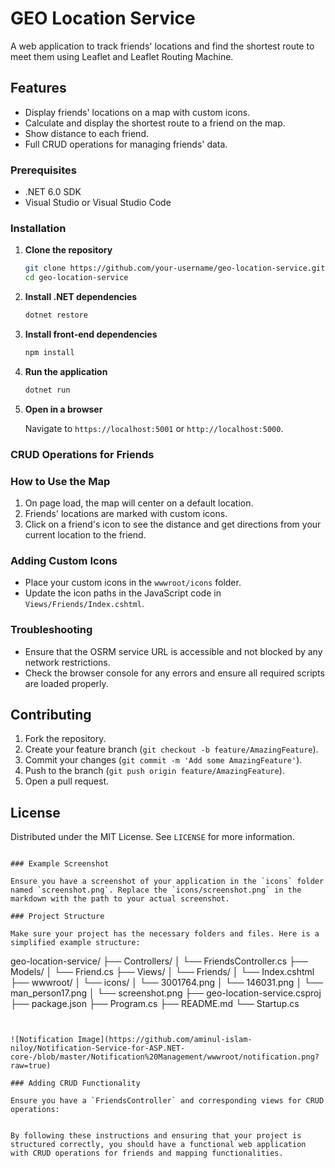 # GEO Location Service

A web application to track friends' locations and find the shortest route to meet them using Leaflet and Leaflet Routing Machine.

## Features

- Display friends' locations on a map with custom icons.
- Calculate and display the shortest route to a friend on the map.
- Show distance to each friend.
- Full CRUD operations for managing friends' data.

### Prerequisites

- .NET 6.0 SDK
- Visual Studio or Visual Studio Code

### Installation

1. **Clone the repository**

   ```bash
   git clone https://github.com/your-username/geo-location-service.git
   cd geo-location-service
   ```

2. **Install .NET dependencies**

   ```bash
   dotnet restore
   ```

3. **Install front-end dependencies**

   ```bash
   npm install
   ```

4. **Run the application**

   ```bash
   dotnet run
   ```

5. **Open in a browser**

   Navigate to `https://localhost:5001` or `http://localhost:5000`.

### CRUD Operations for Friends

### How to Use the Map

1. On page load, the map will center on a default location.
2. Friends' locations are marked with custom icons.
3. Click on a friend's icon to see the distance and get directions from your current location to the friend.

### Adding Custom Icons

- Place your custom icons in the `wwwroot/icons` folder.
- Update the icon paths in the JavaScript code in `Views/Friends/Index.cshtml`.

### Troubleshooting

- Ensure that the OSRM service URL is accessible and not blocked by any network restrictions.
- Check the browser console for any errors and ensure all required scripts are loaded properly.

## Contributing

1. Fork the repository.
2. Create your feature branch (`git checkout -b feature/AmazingFeature`).
3. Commit your changes (`git commit -m 'Add some AmazingFeature'`).
4. Push to the branch (`git push origin feature/AmazingFeature`).
5. Open a pull request.

## License

Distributed under the MIT License. See `LICENSE` for more information.

```

### Example Screenshot

Ensure you have a screenshot of your application in the `icons` folder named `screenshot.png`. Replace the `icons/screenshot.png` in the markdown with the path to your actual screenshot.

### Project Structure

Make sure your project has the necessary folders and files. Here is a simplified example structure:

```

geo-location-service/
├── Controllers/
│ └── FriendsController.cs
├── Models/
│ └── Friend.cs
├── Views/
│ └── Friends/
│ └── Index.cshtml
├── wwwroot/
│ └── icons/
│ └── 3001764.png
│ └── 146031.png
│ └── man_person17.png
│ └── screenshot.png
├── geo-location-service.csproj
├── package.json
├── Program.cs
├── README.md
└── Startup.cs

```


![Notification Image](https://github.com/aminul-islam-niloy/Notification-Service-for-ASP.NET-core-/blob/master/Notification%20Management/wwwroot/notification.png?raw=true)

### Adding CRUD Functionality

Ensure you have a `FriendsController` and corresponding views for CRUD operations:


By following these instructions and ensuring that your project is structured correctly, you should have a functional web application with CRUD operations for friends and mapping functionalities.
```
